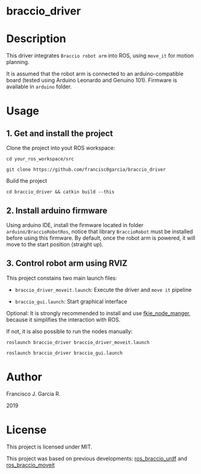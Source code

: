 # braccio_driver

# Description

This driver integrates ```Braccio robot arm``` into ROS, using ```move_it``` for motion planning.

It is assumed that the robot arm is connected to an arduino-compatible board (tested using Arduino Leonardo and Genuino 101). Firmware is available in ```arduino``` folder.

# Usage

## 1. Get and install the project

Clone the project into yout ROS workspace:

```cd your_ros_workspace/src```

```git clone https://github.com/francisc0garcia/braccio_driver```

Build the project

```cd braccio_driver && catkin build --this```

## 2. Install arduino firmware

Using arduino IDE, install the firmware located in folder ```arduino/BraccioRobotRos```, notice that library ```BraccioRobot``` must be installed before using this firmware.
 By default, once the robot arm is powered, it will move to the start position (straight up).

## 3. Control robot arm using RVIZ

This project constains two main launch files:

- ```braccio_driver_moveit.launch```: Execute the driver and ```move it``` pipeline

- ```braccio_gui.launch```: Start graphical interface

Optional: It is strongly recommended to install and use [fkie_node_manger](https://github.com/fkie/multimaster_fkie), because it simplifies the interaction with ROS.

If not, it is also possible to run the nodes manually:

```roslaunch braccio_driver braccio_driver_moveit.launch```

```roslaunch braccio_driver braccio_gui.launch```

# Author

Francisco J. Garcia R.

2019

# License

This project is licensed under MIT.

This project was based on previous developments: [ros_braccio_urdf](https://github.com/grassjelly/ros_braccio_urdf) and [ros_braccio_moveit](https://github.com/zakizadeh/ros_braccio_moveit)